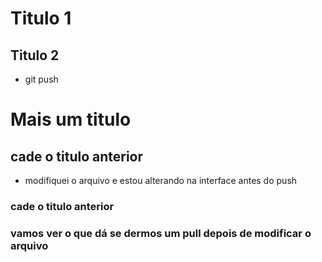 # Titulo 1

## Titulo 2

- git push

# Mais um titulo
## cade o titulo anterior

* modifiquei o arquivo e estou alterando na interface antes do push
### cade o titulo anterior

### vamos ver o que dá se dermos um pull depois de modificar o arquivo

